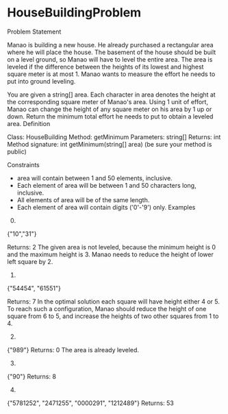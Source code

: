 HouseBuildingProblem
======================

Problem Statement

 Manao is building a new house. He already purchased a rectangular area where he will place the house.
 The basement of the house should be built on a level ground, so Manao will have to level the entire area.
 The area is leveled if the difference between the heights of its lowest and highest square meter is at most 1.
 Manao wants to measure the effort he needs to put into ground leveling. 



You are given a string[] area.
Each character in area denotes the height at the corresponding square meter of Manao's area.
Using 1 unit of effort, Manao can change the height of any square meter on his area by 1 up or down.
Return the minimum total effort he needs to put to obtain a leveled area.
Definition

    	
Class:	HouseBuilding
Method:	getMinimum
Parameters:	string[]
Returns:	int
Method signature:	int getMinimum(string[] area)
(be sure your method is public)
    
Constraints

-	area will contain between 1 and 50 elements, inclusive.
-	Each element of area will be between 1 and 50 characters long, inclusive.
-	All elements of area will be of the same length.
-	Each element of area will contain digits ('0'-'9') only.
Examples

0)	
    	
{"10","31"}

Returns: 2
The given area is not leveled, because the minimum height is 0 and the maximum height is 3.
Manao needs to reduce the height of lower left square by 2.

1)	
    	
{"54454",
 "61551"}

Returns: 7
In the optimal solution each square will have height either 4 or 5.
To reach such a configuration, Manao should reduce the height of one square from 6 to 5, and increase the heights of two other squares from 1 to 4.

2)	
    	
{"989"}
Returns: 0
The area is already leveled.

3)	
    	
{"90"}
Returns: 8

4)	
    	
{"5781252",
 "2471255",
 "0000291",
 "1212489"}
Returns: 53
